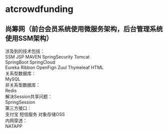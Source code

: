# atcrowdfunding
尚筹网（前台会员系统使用微服务架构，后台管理系统使用SSM架构）
--
涉及到的技术包括：<br/>
SSM JSP MAVEN SpringSecurity Tomcat<br/>
SpringBoot SpringCloud<br/>
Eureka Ribbon OpenFign Zuul Thymeleaf HTML<br/>
关系型数据库：<br/>
MySQL<br/>
非关系型数据库：<br/>
Redis<br/>
解决Session共享问题：<br/>
SpringSession<br/>
第三方接口：<br/>
支付宝 短信服务 对象存储OSS<br/>
内网穿透：<br/>
NATAPP<br/>
